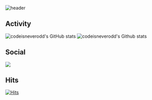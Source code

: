 ![header](https://capsule-render.vercel.app/api?type=wave&color=auto&height=300&section=header&text=codeisneverodd&fontSize=90)


## Activity
![codeisneverodd's GitHub stats](https://github-readme-stats.vercel.app/api?username=codeisneverodd&show_icons=true&theme=default)
![codeisneverodd's Github stats](https://github-readme-stats.vercel.app/api/top-langs/?username=codeisneverodd&show_icons=true&hide_border=true&title_color=004386&icon_color=004386&layout=compact)

## Social
<a href="https://mail.google.com/mail/?view=cm&amp;fs=1&amp;to=codeisneverodd@gmail.com" target="_blank"><img src="https://img.shields.io/badge/codeisneverodd@gmail.com-EA4335?style=flat-square&logo=Gmail&logoColor=white"/></a></p>

## Hits
[![Hits](https://hits.seeyoufarm.com/api/count/incr/badge.svg?url=https://github.com/cocdeisneverodd&count_bg=%2379C83D&title_bg=%23555555&icon=&icon_color=%23E7E7E7&title=hits&edge_flat=true)](https://github.com/cocdeisneverodd)